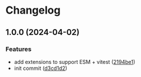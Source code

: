 # Changelog

## 1.0.0 (2024-04-02)


### Features

* add extensions to support ESM + vitest ([2194be1](https://github.com/npdmjs/core/commit/2194be143e9ff2769cea6c991dca5ab528b4926b))
* init commit ([d3cd1d2](https://github.com/npdmjs/core/commit/d3cd1d21da2732811e67c0280895865e597120cf))
